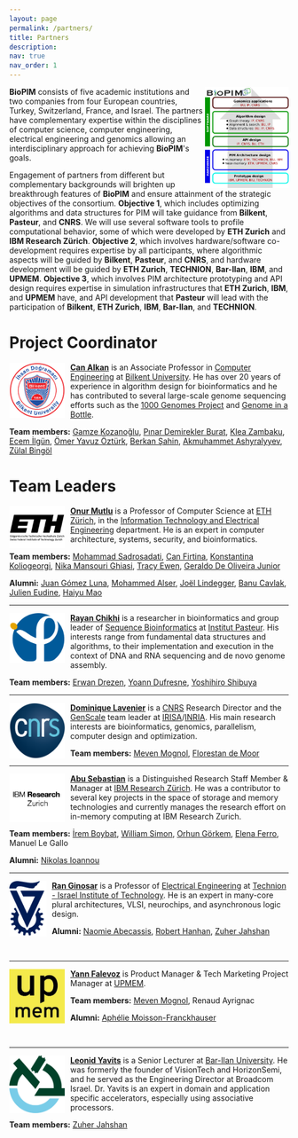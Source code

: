 ```yaml
---
layout: page
permalink: /partners/
title: Partners
description:
nav: true
nav_order: 1
---
```


<img style="float: right; width: 30%;" src="../assets/img/consortiumstack_v3.png">

**BioPIM** consists of five academic institutions and two companies from four European countries, Turkey, Switzerland, France, and Israel. The partners have complementary expertise within the disciplines of computer science, computer engineering, electrical engineering and genomics allowing an interdisciplinary approach for achieving **BioPIM**'s goals. 

Engagement of partners from different but complementary backgrounds will brighten up breakthrough features of **BioPIM** and ensure attainment of the strategic objectives of the consortium. **Objective 1**, which includes optimizing algorithms and data structures for PIM will take guidance from **Bilkent**, **Pasteur**, and **CNRS**. We will use several software tools to profile computational behavior, some of which were developed by **ETH Zurich** and **IBM Research Zürich**. **Objective 2**, which involves hardware/software co-development requires expertise by all participants, where algorithmic aspects will be guided by **Bilkent**, **Pasteur**, and **CNRS**, and hardware development will be guided by **ETH Zurich**, **TECHNION**, **Bar-Ilan**, **IBM**, and **UPMEM**. **Objective 3**, which involves PIM architecture prototyping and API design requires expertise in simulation infrastructures that **ETH Zurich**, **IBM**, and **UPMEM** have, and API development that **Pasteur** will lead with the participation of **Bilkent**, **ETH Zurich**, **IBM**, **Bar-Ilan**, and **TECHNION**.

# Project Coordinator

<img style="float: left; width:100px; padding-right:10px" src="../assets/img/bilkent.png">

**[Can Alkan](http://cs.bilkent.edu.tr/%7Ecalkan)** is an Associate Professor in [Computer Engineering](http://cs.bilkent.edu.tr/) at [Bilkent University](https://w3.bilkent.edu.tr/bilkent/). He has over 20 years of experience in algorithm design for bioinformatics and he has contributed to several large-scale genome sequencing efforts such as the [1000 Genomes Project](https://www.internationalgenome.org/) and [Genome in a Bottle](https://www.nist.gov/programs-projects/genome-bottle).

**Team members:** [Gamze Kozanoğlu](https://www.linkedin.com/in/gamze-kozanoglu-8879a14/), [Pınar Demirekler Burat](https://www.linkedin.com/in/pinar-demirekler-burat-5b23054/), [Klea Zambaku](https://www.linkedin.com/in/klea-zambaku-88992b199/), [Ecem İlgün](https://www.linkedin.com/in/ecemilgun/), [Ömer Yavuz Öztürk](https://www.linkedin.com/in/o-yavuz-ozturk/), [Berkan Şahin](https://www.linkedin.com/in/bsahin0/), [Akmuhammet Ashyralyyev](https://www.linkedin.com/in/akmami/), [Zülal Bingöl](https://www.alkanlab.org/team/z%C3%BClal-bing%C3%B6l/)

# Team Leaders

<img style="float: left; width:100px; padding-right:10px" src="../assets/img/ethz.png">

**[Onur Mutlu](http://people.inf.ethz.ch/omutlu/)** is a Professor of Computer Science at [ETH Zürich](https://ethz.ch/en.html), in the [Information Technology and Electrical Engineering](https://www.ee.ethz.ch/) department. He is an expert in computer architecture, systems, security, and bioinformatics.

**Team members:** [Mohammad Sadrosadati](https://www.linkedin.com/in/mohammad-sadrosadati-23928a40), [Can Firtina](https://cfirtina.com), [Konstantina Koliogeorgi](https://www.linkedin.com/in/konstantina-koliogeorgi-256965269/), [Nika Mansouri Ghiasi](https://www.linkedin.com/in/nika-mansouri-ghiasi-4b521ba2/),  [Tracy Ewen](https://www.linkedin.com/in/tracy-ewen/), [Geraldo De Oliveira Junior](https://www.linkedin.com/in/geraldo-francisco-de-oliveira-junior-966b48113/)

**Alumni:** [Juan Gómez Luna](https://www.linkedin.com/in/juan-gomez-luna-428b3b12/), [Mohammed Alser](https://www.linkedin.com/in/mealser/), [Joël Lindegger](https://www.linkedin.com/in/joël-lindegger-5b004b168/), [Banu Cavlak](https://www.linkedin.com/in/banu-cavlak-0003b5180/?lipi=urn%3Ali%3Apage%3Ad_flagship3_groups_manage%3Bn12dJnFjSJyZwpIC%2BQ37YQ%3D%3D), [Julien Eudine](https://www.eudine.fr/), [Haiyu Mao](https://www.linkedin.com/in/haiyu-mao-328a10104/)

---

<img style="float: left; width:100px; padding-right:10px" src="../assets/img/ip.png">

**[Rayan Chikhi](http://rayan.chikhi.name/)** is a researcher in bioinformatics and group leader of [Sequence Bioinformatics](https://research.pasteur.fr/en/team/sequence-bioinformatics/) at [Institut Pasteur](https://www.pasteur.fr/en). His interests range from fundamental data structures and algorithms, to their implementation and execution in the context of DNA and RNA sequencing and de novo genome assembly.

**Team members:** [Erwan Drezen](https://www.linkedin.com/in/erwan-drezen-b9a9061b6/), [Yoann Dufresne](https://research.pasteur.fr/en/member/yoann-dufresne/), [Yoshihiro Shibuya](https://www.linkedin.com/in/yoshihiro-shibuya)

---

<img style="float: left; width:100px; padding-right:10px" src="../assets/img/cnrs.png">

**[Dominique Lavenier](https://lavenier.net/homepage/)** is a [CNRS](https://www.cnrs.fr/en) Research Director and the [GenScale](https://team.inria.fr/genscale/) team leader at [IRISA](https://www.irisa.fr/english/)/[INRIA](https://www.inria.fr/en). His main research interests are bioinformatics, genomics, parallelism, computer design and optimization.

**Team members:** [Meven Mognol](https://www.linkedin.com/in/meven-mognol-292935b8/), [Florestan de Moor](https://team.inria.fr/wide/team/florestan-de-moor/)

---

<img style="float: left; width:100px; padding-right:10px" src="../assets/img/ibmzurich.png">

**[Abu Sebastian](https://researcher.watson.ibm.com/researcher/view.php?person=zurich-ASE)** is a Distinguished Research Staff Member & Manager at [IBM Research Zürich](https://www.zurich.ibm.com/). He was a contributor to several key projects in the space of storage and memory technologies and currently manages the research effort on in-memory computing at IBM Research Zurich.

**Team members:** [İrem Boybat](https://www.linkedin.com/in/irem-boybat/), [William Simon](https://www.linkedin.com/in/williamsimon1/), [Orhun Görkem](https://www.linkedin.com/in/orhun-gorkem/), [Elena Ferro](https://www.linkedin.com/in/elena-ferro-44183217b/), Manuel Le Gallo 

**Alumni:** [Nikolas Ioannou](https://www.linkedin.com/in/niioannou/)

---

<img style="float: left; height:100px; padding-right:10px;" src="../assets/img/technion.png">

**[Ran Ginosar](https://webee.technion.ac.il/%7Eran/)** is a Professor of [Electrical Engineering](https://ece.technion.ac.il/) at [Technion - Israel Institute of Technology](https://www.technion.ac.il/en/). He is an expert in many-core plural architectures, VLSI, neurochips, and asynchronous logic design.

**Alumni:** [Naomie Abecassis](https://www.linkedin.com/in/naomie-abecassis-361661273), [Robert Hanhan](https://www.linkedin.com/in/robert-hanhan-0b57991a3/), [Zuher Jahshan](https://www.linkedin.com/in/zuher-jahshan-7a7199196/)


&nbsp;

---

<img style="float: left; width:100px; padding-right:10px;" src="../assets/img/upmem.jpg">

**[Yann Falevoz](https://www.linkedin.com/in/yannfalevoz/)** is Product Manager & Tech Marketing Project Manager at [UPMEM](https://www.upmem.com/). 

**Team members:** [Meven Mognol](https://www.linkedin.com/in/meven-mognol-292935b8/), Renaud Ayrignac

**Alumni:** [Aphélie Moisson-Franckhauser](https://www.linkedin.com/in/a-moisson/)

&nbsp;

---

<img style="float: left; width:100px; padding-right:10px" src="../assets/img/barilanuniv.png">

**[Leonid Yavits](https://engineering.biu.ac.il/en/node/11126)** is a Senior Lecturer at [Bar-Ilan University](https://www.biu.ac.il/en). He was formerly the founder of VisionTech and HorizonSemi, and he served as the Engineering Director at Broadcom Israel. Dr. Yavits is an expert in domain and application specific accelerators, especially using associative processors.

**Team members:** [Zuher Jahshan](https://www.linkedin.com/in/zuher-jahshan-7a7199196/)

